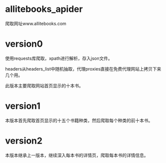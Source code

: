 # allitebooks_apider
爬取网址www.allitebooks.com


# version0

使用requests库爬取，xpath进行解析，存入json文件。

headers从headers_list中随机抽取，代理proxies直接在免费代理网站上拷贝下来几个用。

此版本主要爬取网站首页显示的十本书。


# version1

本版本首先爬取首页显示的十五个书籍种类，然后爬取每个种类的前十本书。


# version2

本版本继承上一版本，继续深入每本书的详情页，爬取每本书的详情信息。






